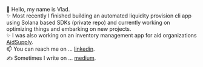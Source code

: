 👋 Hello, my name is Vlad. <br />
✨ Most recently I finished building an automated liquidity provision cli app using Solana based SDKs (private repo) and currently working on optimizing things and embarking on new projects.<br /> 
✨ I was also working on an inventory management app for aid organizations [AidSupply](https://github.com/aidsupply).<br />
📫 You can reach me on ... [linkedin](https://www.linkedin.com/in/vlad-blanton-95b450133/).<br />
✍️ Sometimes I write on ... [medium](https://medium.com/@vblanton).<br />

<!---
vblanton/vblanton is a ✨ special ✨ repository because its `README.md` (this file) appears on your GitHub profile.
You can click the Preview link to take a look at your changes.
--->
